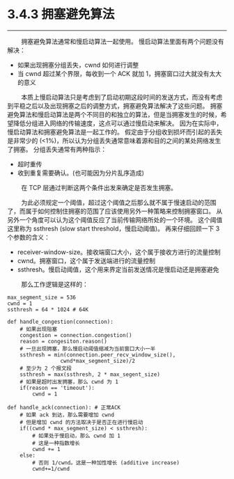 # 3.4.3 拥塞避免算法
***

&emsp;&emsp;
拥塞避免算法通常和慢启动算法一起使用。
慢启动算法里面有两个问题没有解决：

+ 如果出现拥塞分组丢失，cwnd 如何进行调整
+ 当 cwnd 超过某个界限，每收到一个 ACK 就加 1，拥塞窗口过大就没有太大的意义

&emsp;&emsp;
本质上慢启动算法只是考虑到了启动初期这段时间的发送方式，而没有考虑到平稳之后以及出现拥塞之后的调整方式，拥塞避免算法解决了这些问题。 
拥塞避免算法和慢启动算法是两个不同目的和独立的算法，但是当拥塞发生的时候，希望降低分组进入网络的传输速度，这点可以通过慢启动来解决。
因为在实际中，慢启动算法和拥塞避免算法是一起工作的。
假定由于分组收到损坏而引起的丢失是非常少的 (\<1%)，所以认为分组丢失通常意味着源和目的之间的某处网络发生了拥塞。
分组丢失通常有两种指示：

+ 超时重传
+ 收到重复需要确认。(也可能因为分片乱序造成)

&emsp;&emsp;
在 TCP 层通过判断这两个条件出发来确定是否发生拥塞。

&emsp;&emsp;
为此必须规定一个阈值，超过这个阈值之后那么就不属于慢速启动的范围了，而属于如何控制住拥塞的范围了应该使用另外一种策略来控制拥塞窗口。
从另外一个角度可以认为这个阈值反应了当前传输网络所处的一个环境。
这个阈值这里称为 ssthresh (slow start threshold，慢启动阈值)。
再来仔细回顾一下 3 个参数的含义：

+ receiver-window-size。接收端窗口大小，这个属于接收方进行的流量控制
+ cwnd。拥塞窗口，这个属于发送端进行的流量控制
+ ssthresh。慢启动阈值，这个用来界定当前发送情况是慢启动还是拥塞避免

&emsp;&emsp;
那么工作逻辑是这样的：
    
    max_segment_size = 536
    cwnd = 1
    ssthresh = 64 * 1024 # 64K
    
    def handle_congestion(connection):
        # 如果出现阻塞
        congestion = connection.congestion()
        reason = congesiton.reason()
        # 一旦出现拥塞，那么慢启动阈值缩减为当前窗口大小一半
        ssthresh = min(connection.peer_recv_window_size(),
                     cwnd*max_segment_size)/2
        # 至少为 2 个报文段
        ssthresh = max(ssthresh, 2 * max_segent_size)
        # 如果是超时出发拥塞，那么 cwnd 为 1
        if(reason == 'timeout'):
            cwnd = 1
    
    def handle_ack(connection): # 正常ACK
        # 如果 ack 到达，那么需要增加 cwnd
        # 但是增加 cwnd 的方法取决于是否正在进行慢启动
        if((cwnd * max_segment_size) < ssthresh):
            # 如果处于慢启动，那么 cwnd 加 1
            # 这是一种指数增长
            cwnd += 1
        else:
            # 否则 1/cwnd。这是一种加性增长 (additive increase)
            cwnd+=1/cwnd